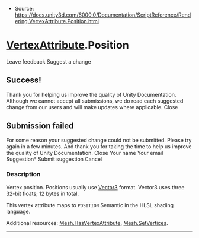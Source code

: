 * Source: https://docs.unity3d.com/6000.0/Documentation/ScriptReference/Rendering.VertexAttribute.Position.html

#  [VertexAttribute](https://docs.unity3d.com/6000.0/Documentation/ScriptReference/Rendering.VertexAttribute.html).Position
Leave feedback
Suggest a change
## Success!
Thank you for helping us improve the quality of Unity Documentation. Although we cannot accept all submissions, we do read each suggested change from our users and will make updates where applicable.
Close
## Submission failed
For some reason your suggested change could not be submitted. Please <a>try again</a> in a few minutes. And thank you for taking the time to help us improve the quality of Unity Documentation.
Close
Your name Your email Suggestion* Submit suggestion
Cancel
### Description
Vertex position.
Positions usually use [Vector3](https://docs.unity3d.com/6000.0/Documentation/ScriptReference/Vector3.html) format. Vector3 uses three 32-bit floats; 12 bytes in total.  
  
This vertex attribute maps to `POSITION` Semantic in the HLSL shading language.  
  
Additional resources: [Mesh.HasVertexAttribute](https://docs.unity3d.com/6000.0/Documentation/ScriptReference/Mesh.HasVertexAttribute.html), [Mesh.SetVertices](https://docs.unity3d.com/6000.0/Documentation/ScriptReference/Mesh.SetVertices.html).
* * *
